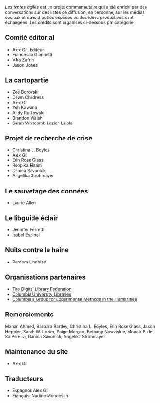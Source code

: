 *Les tentes agiles* est un projet communautaire qui a été enrichi par des conversations sur des listes de diffusion, en personne, sur les médias sociaux et dans d'autres espaces où des idées productives sont échangées. Les crédits sont organisés ci-dessous par catégorie.

## Comité éditorial

- Alex Gil, Editeur
- Francesca Giannetti
- Vika Zafrin
- Jason Jones

## La cartopartie

- Zoe Borovski
- Dawn Childress
- Alex Gil
- Yoh Kawano
- Andy Rutkowski
- Brandon Walsh
- Sarah Whitcomb Lozier-Laiola

## Projet de recherche de crise

- Christina L. Boyles
- Alex Gil
- Erin Rose Glass
- Roopika Risam
- Danica Savonick
- Angelika Strohmayer

## Le sauvetage des données

- Laurie Allen

## Le libguide éclair

- Jennifer Ferretti
- Isabel Espinal


## Nuits contre la haine

- Purdom Lindblad


## Organisations partenaires

- [The Digital Library Federation](https://www.diglib.org/)
- [Columbia University Libraries](http://library.columbia.edu/services/digital-scholarship.html)
- [Columbia's Group for Experimental Methods in the Humanities](http://xpmethod.plaintext.in/)


## Remerciements

Manan Ahmed, Barbara Bartley, Christina L. Boyles, Erin Rose Glass, Jason Heppler, Sarah W. Lozier, Paige Morgan, Bethany Nowviskie, Moacir P. de Sá Pereira, Danica Savonick, Angelika Strohmayer

## Maintenance du site

- Alex Gil

## Traducteurs

- Espagnol: Alex Gil
- Français: Nadine Mondestin
